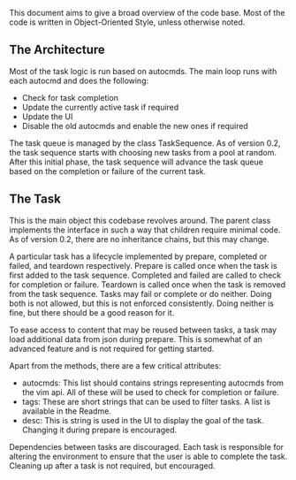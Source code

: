 This document aims to give a broad overview of the code base. 
Most of the code is written in Object-Oriented Style, unless otherwise noted.

## The Architecture
Most of the task logic is run based on autocmds. The main loop runs with each autocmd and does the 
following:
- Check for task completion
- Update the currently active task if required
- Update the UI
- Disable the old autocmds and enable the new ones if required 

The task queue is managed by the class TaskSequence. As of version 0.2, the task sequence 
starts with choosing new tasks from a pool at random. After this initial phase, the task sequence 
will advance the task queue based on the completion or failure of the current task.


## The Task
This is the main object this codebase revolves around. The parent class implements the interface in such 
a way that children require minimal code. As of version 0.2, there are no inheritance chains, but this may 
change. 

A particular task has a lifecycle implemented by prepare, completed or failed, and teardown respectively.
Prepare is called once when the task is first added to the task sequence. Completed and failed are called to check for 
completion or failure. 
Teardown is called once when the task is removed from the task sequence.
Tasks may fail or complete or do neither. Doing both is not allowed, but this is not enforced consistently.
Doing neither is fine, but there should be a good reason for it.


To ease access to content that may be reused between tasks, a task may load additional data from json during
prepare. This is somewhat of an advanced feature and is not required for getting started.

Apart from the methods, there are a few critical attributes: 
- autocmds: This list should contains strings representing autocmds from the vim api. All of these will be used to check for completion or failure.
- tags: These are short strings that can be used to filter tasks. A list is available in the Readme.
- desc: This is string is used in the UI to display the goal of the task. Changing it during prepare is encouraged.

Dependencies between tasks are discouraged. Each task is responsible for 
altering the environment to ensure that the user is able to complete the task. Cleaning 
up after a task is not required, but encouraged.